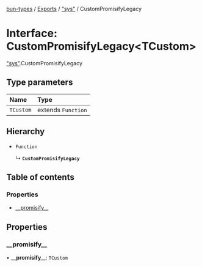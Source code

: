 [bun-types](https://oven-sh.github.io/bun-types/README.md) / [Exports](https://oven-sh.github.io/bun-types/modules.md) / ["sys"](https://oven-sh.github.io/bun-types/modules/sys_.md) / CustomPromisifyLegacy

# Interface: CustomPromisifyLegacy<TCustom\>

["sys"](https://oven-sh.github.io/bun-types/modules/sys_.md).CustomPromisifyLegacy

## Type parameters

| Name | Type |
| :------ | :------ |
| `TCustom` | extends `Function` |

## Hierarchy

- `Function`

  ↳ **`CustomPromisifyLegacy`**

## Table of contents

### Properties

- [\_\_promisify\_\_](https://oven-sh.github.io/bun-types/interfaces/sys_.CustomPromisifyLegacy.md#__promisify__)

## Properties

### \_\_promisify\_\_

• **\_\_promisify\_\_**: `TCustom`
